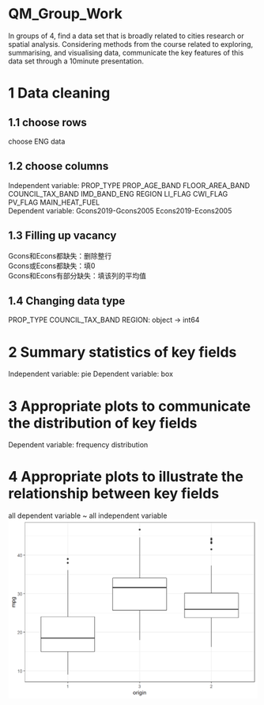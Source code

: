# QM_Group_Work
In groups of 4, find a data set that is broadly related to cities research or spatial analysis. Considering methods from the course related to exploring, summarising, and visualising data, communicate the key features of this data set through a 10minute presentation.
# 1 Data cleaning
## 1.1 choose rows
choose ENG data
## 1.2 choose columns
Independent variable: PROP_TYPE	PROP_AGE_BAND	FLOOR_AREA_BAND	COUNCIL_TAX_BAND	IMD_BAND_ENG REGION	LI_FLAG CWI_FLAG PV_FLAG MAIN_HEAT_FUEL  
Dependent variable: Gcons2019-Gcons2005 Econs2019-Econs2005
## 1.3 Filling up vacancy
Gcons和Econs都缺失：删除整行  
Gcons或Econs都缺失：填0  
Gcons和Econs有部分缺失：填该列的平均值
## 1.4 Changing data type
PROP_TYPE COUNCIL_TAX_BAND REGION: object -> int64
# 2 Summary statistics of key fields
Independent variable: pie
Dependent variable: box
# 3 Appropriate plots to communicate the distribution of key fields
Dependent variable: frequency distribution
# 4 Appropriate plots to illustrate the relationship between key fields
all dependent variable ~ all independent variable
![box](reference/1.png)
